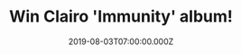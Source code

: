 ---
campaign-uuid: "c-13dce8af-f9e6-494e-8975-58bd3a80a0bb"
type: "Competition"
category: "Music"
date: "2019-08-03T07:00:00.000Z"
end-date: "2019-09-03T23:59:00.000Z"
disable-form: false
is_promoted: false
has_entry_page: true
title: "Win Clairo 'Immunity' album!"
competition-description: "<p>In 2018, multi-instrumentalist, songwriter and producer\
  \ Clairo crashed onto our radars with her self-produced debut single, 'Pretty Girl.'\
  \ The song went viral and quickly catapulted her from dorm-room obscurity to one\
  \ of the biggest, critically-acclaimed artists to emerge in 2018. 'Immunity' is\
  \ Clairo's stunning debut album. We are giving away a copy to one lucky NME AAA\
  \ member to win.</p>\n<p>Enter below for a chance to win.</p>\n"
hero-header: "Win Clairo 'Immunity' album!"
terms-confirmation: "N/A"
banner-img: "https://assets.expresslyapp.com/asset-e2479f02-2d33-46f0-a2a0-2107013b0730.jpg"
logo-left-href: "aaa.nme.com"
logo-left-image: "https://assets.expresslyapp.com/asset-49b10cb1-cd57-4b9b-a8ef-0eb582ca6c5b.jpg"
logo-left-title: "NMEAAA"
bg-image-hero: "https://assets.expresslyapp.com/asset-dcbad41c-b083-429b-9af9-820a8a9fe8f7.jpg"
bg-image-first: "https://assets.expresslyapp.com/asset-583a618a-e348-4556-83b1-80690251c2c7.jpg"
section1-content: "<p>In 2018, multi-instrumentalist, songwriter and producer Clairo\
  \ crashed onto our radars with her self-produced debut single, 'Pretty Girl.' The\
  \ song went viral and quickly catapulted her from dorm-room obscurity to one of\
  \ the biggest, critically-acclaimed artists to emerge in 2018.</p>\n<p>'Immunity'\
  \ is Clairo's stunning debut album, co-produced by Rostam Batmanglij (Vampire Weekend),\
  \ which offers listeners an exciting glimpse into the artist's growth both as a\
  \ young queer woman, straight out of college, who, instead of riding the wave of\
  \ Internet hype, took a chance, stepped out of the limelight and focused on what\
  \ really mattered to her: making an incredible, cohesive body of work, that she\
  \ can be truly proud of.</p>\n"
entry-title: "Win Clairo 'Immunity' album!"
entry-content: "<p>Enter the draw to win Clairo 'Immunity' album by completing the\
  \ form below before 23:59 on the 3rd of September 2019.</p>\n"
has-winner: true
winner-title: "CONGRATULATIONS to Antonia R. who won Clairo's new album!"
winner-banner: "https://assets.expresslyapp.com/asset-55988353-0a54-49ef-89e2-8dff43059483.jpg"
prize-description: "Clairo 'Immunity' album!"
special-conditions: "Multiple entries are allowed up to one every day."
country-restrictions:
- "GB"
---